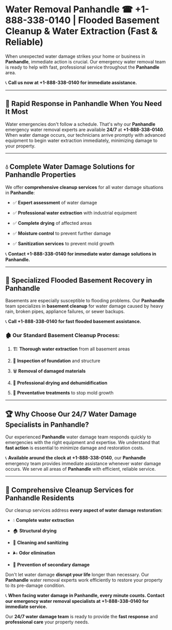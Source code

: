 # Water Removal Panhandle ☎ +1-888-338-0140 | Flooded Basement Cleanup & Water Extraction (Fast & Reliable)

When unexpected water damage strikes your home or business in **Panhandle**, immediate action is crucial. Our emergency water removal team is ready to help with fast, professional service throughout the **Panhandle** area. 

📞 **Call us now at +1-888-338-0140 for immediate assistance.**
---
## 🚀 Rapid Response in Panhandle When You Need It Most
Water emergencies don't follow a schedule. That's why our **Panhandle** emergency water removal experts are available **24/7** at **+1-888-338-0140**. When water damage occurs, our technicians arrive promptly with advanced equipment to begin water extraction immediately, minimizing damage to your property.
---
## 💧 Complete Water Damage Solutions for Panhandle Properties
We offer **comprehensive cleanup services** for all water damage situations in **Panhandle**:
- ✅ **Expert assessment** of water damage  
- ✅ **Professional water extraction** with industrial equipment  
- ✅ **Complete drying** of affected areas  
- ✅ **Moisture control** to prevent further damage  
- ✅ **Sanitization services** to prevent mold growth  
📞 **Contact +1-888-338-0140 for immediate water damage solutions in Panhandle.**
---
## 🌊 Specialized Flooded Basement Recovery in Panhandle
Basements are especially susceptible to flooding problems. Our **Panhandle** team specializes in **basement cleanup** for water damage caused by heavy rain, broken pipes, appliance failures, or sewer backups. 
📞 **Call +1-888-338-0140 for fast flooded basement assistance.**
### 🏚️ Our Standard Basement Cleanup Process:
1. 🏗️ **Thorough water extraction** from all basement areas  
2. 🔎 **Inspection of foundation** and structure  
3. 🗑️ **Removal of damaged materials**  
4. 💨 **Professional drying and dehumidification**  
5. 🚫 **Preventative treatments** to stop mold growth  
---
## 🏆 Why Choose Our 24/7 Water Damage Specialists in Panhandle?
Our experienced **Panhandle** water damage team responds quickly to emergencies with the right equipment and expertise. We understand that **fast action** is essential to minimize damage and restoration costs.
📞 **Available around the clock at +1-888-338-0140**, our **Panhandle** emergency team provides immediate assistance whenever water damage occurs. We serve all areas of **Panhandle** with efficient, reliable service.
---
## 🧹 Comprehensive Cleanup Services for Panhandle Residents
Our cleanup services address **every aspect of water damage restoration**:
- 💧 **Complete water extraction**  
- 🏠 **Structural drying**  
- 🧼 **Cleaning and sanitizing**  
- 🌬️ **Odor elimination**  
- 🚫 **Prevention of secondary damage**  
Don't let water damage **disrupt your life** longer than necessary. Our **Panhandle** water removal experts work efficiently to restore your property to its pre-damage condition.
📞 **When facing water damage in Panhandle, every minute counts. Contact our emergency water removal specialists at +1-888-338-0140 for immediate service.**
Our **24/7 water damage team** is ready to provide the **fast response** and **professional care** your property needs.
